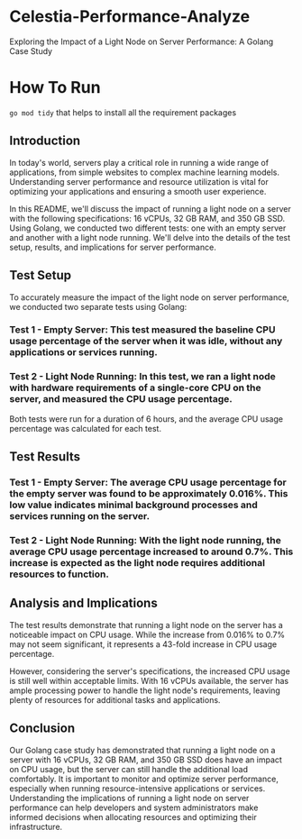 # Celestia-Performance-Analyze
Exploring the Impact of a Light Node on Server Performance: A Golang Case Study
# How To Run
`go mod tidy`
that helps to install all the requirement packages


## Introduction
In today's world, servers play a critical role in running a wide range of applications, from simple websites to complex machine learning models. Understanding server performance and resource utilization is vital for optimizing your applications and ensuring a smooth user experience.

In this README, we'll discuss the impact of running a light node on a server with the following specifications: 16 vCPUs, 32 GB RAM, and 350 GB SSD. Using Golang, we conducted two different tests: one with an empty server and another with a light node running. We'll delve into the details of the test setup, results, and implications for server performance.

## Test Setup
To accurately measure the impact of the light node on server performance, we conducted two separate tests using Golang:

### Test 1 - Empty Server: This test measured the baseline CPU usage percentage of the server when it was idle, without any applications or services running.

### Test 2 - Light Node Running: In this test, we ran a light node with hardware requirements of a single-core CPU on the server, and measured the CPU usage percentage.

Both tests were run for a duration of 6 hours, and the average CPU usage percentage was calculated for each test.

## Test Results
### Test 1 - Empty Server: The average CPU usage percentage for the empty server was found to be approximately 0.016%. This low value indicates minimal background processes and services running on the server.

### Test 2 - Light Node Running: With the light node running, the average CPU usage percentage increased to around 0.7%. This increase is expected as the light node requires additional resources to function.

## Analysis and Implications
The test results demonstrate that running a light node on the server has a noticeable impact on CPU usage. While the increase from 0.016% to 0.7% may not seem significant, it represents a 43-fold increase in CPU usage percentage.

However, considering the server's specifications, the increased CPU usage is still well within acceptable limits. With 16 vCPUs available, the server has ample processing power to handle the light node's requirements, leaving plenty of resources for additional tasks and applications.

## Conclusion
Our Golang case study has demonstrated that running a light node on a server with 16 vCPUs, 32 GB RAM, and 350 GB SSD does have an impact on CPU usage, but the server can still handle the additional load comfortably. It is important to monitor and optimize server performance, especially when running resource-intensive applications or services. Understanding the implications of running a light node on server performance can help developers and system administrators make informed decisions when allocating resources and optimizing their infrastructure.
